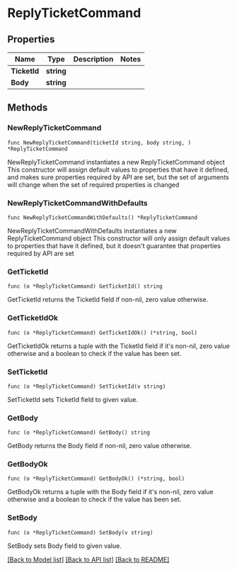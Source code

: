 # ReplyTicketCommand

## Properties

Name | Type | Description | Notes
------------ | ------------- | ------------- | -------------
**TicketId** | **string** |  | 
**Body** | **string** |  | 

## Methods

### NewReplyTicketCommand

`func NewReplyTicketCommand(ticketId string, body string, ) *ReplyTicketCommand`

NewReplyTicketCommand instantiates a new ReplyTicketCommand object
This constructor will assign default values to properties that have it defined,
and makes sure properties required by API are set, but the set of arguments
will change when the set of required properties is changed

### NewReplyTicketCommandWithDefaults

`func NewReplyTicketCommandWithDefaults() *ReplyTicketCommand`

NewReplyTicketCommandWithDefaults instantiates a new ReplyTicketCommand object
This constructor will only assign default values to properties that have it defined,
but it doesn't guarantee that properties required by API are set

### GetTicketId

`func (o *ReplyTicketCommand) GetTicketId() string`

GetTicketId returns the TicketId field if non-nil, zero value otherwise.

### GetTicketIdOk

`func (o *ReplyTicketCommand) GetTicketIdOk() (*string, bool)`

GetTicketIdOk returns a tuple with the TicketId field if it's non-nil, zero value otherwise
and a boolean to check if the value has been set.

### SetTicketId

`func (o *ReplyTicketCommand) SetTicketId(v string)`

SetTicketId sets TicketId field to given value.


### GetBody

`func (o *ReplyTicketCommand) GetBody() string`

GetBody returns the Body field if non-nil, zero value otherwise.

### GetBodyOk

`func (o *ReplyTicketCommand) GetBodyOk() (*string, bool)`

GetBodyOk returns a tuple with the Body field if it's non-nil, zero value otherwise
and a boolean to check if the value has been set.

### SetBody

`func (o *ReplyTicketCommand) SetBody(v string)`

SetBody sets Body field to given value.



[[Back to Model list]](../README.md#documentation-for-models) [[Back to API list]](../README.md#documentation-for-api-endpoints) [[Back to README]](../README.md)


